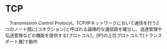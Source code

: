 # TCP
　Transmission Control Protocol。TCP/IPネットワークにおいて通信を行う2つのノード間に[コネクション]と呼ばれる論理的な通信路を確立し、送達管理や伝送管理などの機能を提供する[プロトコル]。[IP]の上位プロトコルで[トランスポート層]で動作
